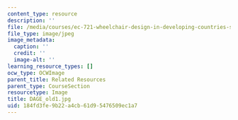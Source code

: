 ```yaml
---
content_type: resource
description: ''
file: /media/courses/ec-721-wheelchair-design-in-developing-countries-spring-2009/184fd3fe9b22a4cb61d95476509ec1a7_DAGE_old1.jpg
file_type: image/jpeg
image_metadata:
  caption: ''
  credit: ''
  image-alt: ''
learning_resource_types: []
ocw_type: OCWImage
parent_title: Related Resources
parent_type: CourseSection
resourcetype: Image
title: DAGE_old1.jpg
uid: 184fd3fe-9b22-a4cb-61d9-5476509ec1a7
---
```

